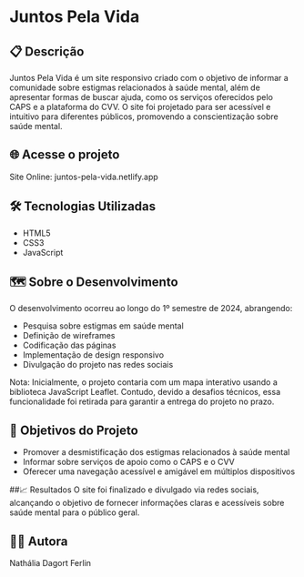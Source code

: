 # Juntos Pela Vida

## 📋 Descrição
Juntos Pela Vida é um site responsivo criado com o objetivo de informar a comunidade sobre estigmas relacionados à saúde mental, além de apresentar formas de buscar ajuda, como os serviços oferecidos pelo CAPS e a plataforma do CVV.
O site foi projetado para ser acessível e intuitivo para diferentes públicos, promovendo a conscientização sobre saúde mental.

## 🌐 Acesse o projeto
Site Online: juntos-pela-vida.netlify.app

## 🛠️ Tecnologias Utilizadas
- HTML5
- CSS3
- JavaScript

## 🗺️ Sobre o Desenvolvimento
O desenvolvimento ocorreu ao longo do 1º semestre de 2024, abrangendo:
- Pesquisa sobre estigmas em saúde mental
- Definição de wireframes
- Codificação das páginas
- Implementação de design responsivo
- Divulgação do projeto nas redes sociais

Nota: Inicialmente, o projeto contaria com um mapa interativo usando a biblioteca JavaScript Leaflet. Contudo, devido a desafios técnicos, essa funcionalidade foi retirada para garantir a entrega do projeto no prazo.

## 🎯 Objetivos do Projeto
- Promover a desmistificação dos estigmas relacionados à saúde mental
- Informar sobre serviços de apoio como o CAPS e o CVV
- Oferecer uma navegação acessível e amigável em múltiplos dispositivos

##📈 Resultados
O site foi finalizado e divulgado via redes sociais, alcançando o objetivo de fornecer informações claras e acessíveis sobre saúde mental para o público geral.

## 🧑‍💻 Autora

Nathália Dagort Ferlin
